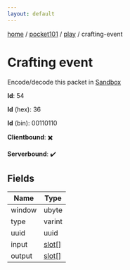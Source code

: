```yaml
---
layout: default
---
```


[home](/)  /  [pocket101](/protocol/pocket101)  /  [play](/protocol/pocket101/play)  /  crafting-event

# Crafting event

Encode/decode this packet in [Sandbox](../../../sandbox/pocket101#Play.CraftingEvent)

**Id**: 54

**Id** (hex): 36

**Id** (bin): 00110110

**Clientbound**: ✖️

**Serverbound**: ✔️

## Fields

Name | Type
---|---
window | ubyte
type | varint
uuid | uuid
input | [slot](/protocol/pocket101/types/slot)[]
output | [slot](/protocol/pocket101/types/slot)[]
